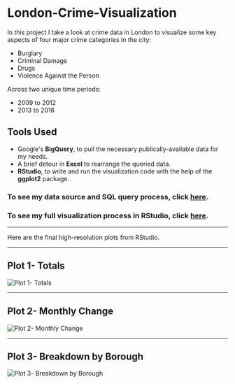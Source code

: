 # London-Crime-Visualization

In this project I take a look at crime data in London to visualize some key aspects of four major crime categories in the city: 
+ Burglary
+ Criminal Damage
+ Drugs
+ Violence Against the Person

Across two unique time periods:
+ 2009 to 2012
+ 2013 to 2016

## Tools Used
+ Google's **BigQuery**, to pull the necessary publically-available data for my needs.
+ A brief detour in **Excel** to rearrange the queried data.
+ **RStudio**, to write and run the visualization code with the help of the **ggplot2** package.

### To see my data source and SQL query process, click [here](../main/SQL_Queries.md).
### To see my full visualization process in RStudio, click [here](../main/london_crime_visualization.md).

---

Here are the final high-resolution plots from RStudio.

---
## Plot 1- Totals

![Plot 1- Totals](../main/totals_plot.png "Plot 1- Totals")

---
## Plot 2- Monthly Change

![Plot 2- Monthly Change](../main/monthly_plot.png "Plot 2- Monthly Change")

---
## Plot 3- Breakdown by Borough

![Plot 3- Breakdown by Borough](../main/boroughs_plot.png "Plot 3- Breakdown by Borough")

